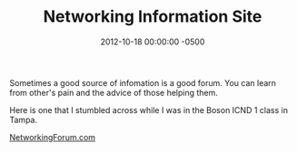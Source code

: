 ﻿---
title:  Networking Information Site
date:   2012-10-18 00:00:00 -0500
categories: IT
---

Sometimes a good source of infomation is a good forum. You can learn from other's pain and the advice of those helping them.

Here is one that I stumbled across while I was in the Boson ICND 1 class in Tampa.

[NetworkingForum.com](http://networking-forum.com/index.php)
